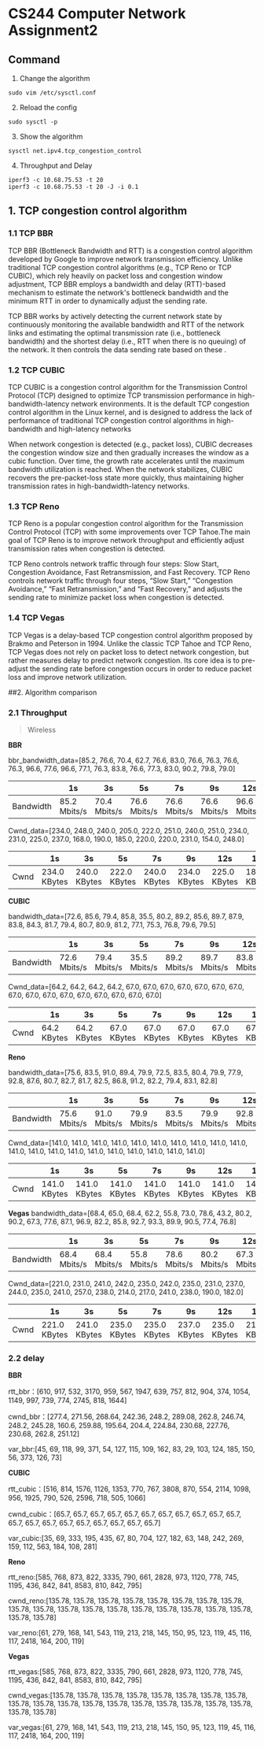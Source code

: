 # CS244 Computer Network Assignment2

## Command

1. Change the algorithm
```
sudo vim /etc/sysctl.conf
```

2. Reload the config
```
sudo sysctl -p
```

3. Show the algorithm
```
sysctl net.ipv4.tcp_congestion_control
```

4. Throughput and Delay
```
iperf3 -c 10.68.75.53 -t 20
iperf3 -c 10.68.75.53 -t 20 -J -i 0.1
```

## 1. TCP congestion control algorithm
### 1.1 TCP BBR
TCP BBR (Bottleneck Bandwidth and RTT) is a congestion control algorithm developed by Google to improve network transmission efficiency. Unlike traditional TCP congestion control algorithms (e.g., TCP Reno or TCP CUBIC), which rely heavily on packet loss and congestion window adjustment, TCP BBR employs a bandwidth and delay (RTT)-based mechanism to estimate the network's bottleneck bandwidth and the minimum RTT in order to dynamically adjust the sending rate.

TCP BBR works by actively detecting the current network state by continuously monitoring the available bandwidth and RTT of the network links and estimating the optimal transmission rate (i.e., bottleneck bandwidth) and the shortest delay (i.e., RTT when there is no queuing) of the network. It then controls the data sending rate based on these .

### 1.2 TCP CUBIC
TCP CUBIC is a congestion control algorithm for the Transmission Control Protocol (TCP) designed to optimize TCP transmission performance in high-bandwidth-latency network environments. It is the default TCP congestion control algorithm in the Linux kernel, and is designed to address the lack of performance of traditional TCP congestion control algorithms in high-bandwidth and high-latency networks

When network congestion is detected (e.g., packet loss), CUBIC decreases the congestion window size and then gradually increases the window as a cubic function. Over time, the growth rate accelerates until the maximum bandwidth utilization is reached. When the network stabilizes, CUBIC recovers the pre-packet-loss state more quickly, thus maintaining higher transmission rates in high-bandwidth-latency networks.

### 1.3 TCP Reno
TCP Reno is a popular congestion control algorithm for the Transmission Control Protocol (TCP) with some improvements over TCP Tahoe.The main goal of TCP Reno is to improve network throughput and efficiently adjust transmission rates when congestion is detected.

TCP Reno controls network traffic through four steps: Slow Start, Congestion Avoidance, Fast Retransmission, and Fast Recovery. TCP Reno controls network traffic through four steps, “Slow Start,” “Congestion Avoidance,” “Fast Retransmission,” and “Fast Recovery,” and adjusts the sending rate to minimize packet loss when congestion is detected.

### 1.4 TCP Vegas
TCP Vegas is a delay-based TCP congestion control algorithm proposed by Brakmo and Peterson in 1994. Unlike the classic TCP Tahoe and TCP Reno, TCP Vegas does not rely on packet loss to detect network congestion, but rather measures delay to predict network congestion. Its core idea is to pre-adjust the sending rate before congestion occurs in order to reduce packet loss and improve network utilization.

##2. Algorithm comparison

### 2.1 Throughput
> Wireless

**BBR**

bbr_bandwidth_data=[85.2, 76.6, 70.4, 62.7, 76.6, 83.0, 76.6, 76.3, 76.6, 76.3, 96.6, 77.6, 96.6, 77.1, 76.3, 83.8, 76.6, 77.3, 83.0, 90.2, 79.8, 79.0]

|  | 1s | 3s | 5s | 7s | 9s | 12s | 15s | 20s | AVG |
| --- | --- | --- | --- | --- | --- | --- | --- | --- | --- |
| Bandwidth | 85.2 Mbits/s | 70.4 Mbits/s | 76.6 Mbits/s | 76.6 Mbits/s | 76.6 Mbits/s | 96.6 Mbits/s | 76.3 Mbits/s | 90.2 Mbits/s |79.8 Mbits/s |

Cwnd_data=[234.0, 248.0, 240.0, 205.0, 222.0, 251.0, 240.0, 251.0, 234.0, 231.0, 225.0, 237.0, 168.0, 190.0, 185.0, 220.0, 220.0, 231.0, 154.0, 248.0]

|  | 1s | 3s | 5s | 7s | 9s | 12s | 15s | 20s  |
| --- | --- | --- | --- | --- | --- | --- | --- | --- |
| Cwnd | 234.0 KBytes | 240.0 KBytes | 222.0 KBytes | 240.0 KBytes | 234.0 KBytes | 225.0 KBytes | 185.0 KBytes | 248.0 KBytes 

**CUBIC**

bandwidth_data=[72.6, 85.6, 79.4, 85.8, 35.5, 80.2, 89.2, 85.6, 89.7, 87.9, 83.8, 84.3, 81.7, 79.4, 80.7, 80.9, 81.2, 77.1, 75.3, 76.8, 79.6, 79.5]

|  | 1s | 3s | 5s | 7s | 9s | 12s | 15s | 20s | AVG |
| --- | --- | --- | --- | --- | --- | --- | --- | --- | --- |
| Bandwidth | 72.6 Mbits/s | 79.4 Mbits/s | 35.5 Mbits/s | 89.2 Mbits/s | 89.7 Mbits/s | 83.8 Mbits/s | 80.7 Mbits/s | 76.8 Mbits/s |79.6 Mbits/s |

Cwnd_data=[64.2, 64.2, 64.2, 64.2, 67.0, 67.0, 67.0, 67.0, 67.0, 67.0, 67.0, 67.0, 67.0, 67.0, 67.0, 67.0, 67.0, 67.0, 67.0, 67.0]

|  | 1s | 3s | 5s | 7s | 9s | 12s | 15s | 20s  |
| --- | --- | --- | --- | --- | --- | --- | --- | --- |
| Cwnd | 64.2 KBytes | 64.2 KBytes | 67.0 KBytes | 67.0 KBytes | 67.0 KBytes | 67.0 KBytes | 67.0 KBytes | 67.0 KBytes


**Reno**

bandwidth_data=[75.6, 83.5, 91.0, 89.4, 79.9, 72.5, 83.5, 80.4, 79.9, 77.9, 92.8, 87.6, 80.7, 82.7, 81.7, 82.5, 86.8, 91.2, 82.2, 79.4, 83.1, 82.8]

|  | 1s | 3s | 5s | 7s | 9s | 12s | 15s | 20s | AVG |
| --- | --- | --- | --- | --- | --- | --- | --- | --- | --- |
| Bandwidth | 75.6 Mbits/s | 91.0 Mbits/s | 79.9 Mbits/s | 83.5 Mbits/s | 79.9 Mbits/s | 92.8 Mbits/s | 81.7 Mbits/s | 79.4 Mbits/s |83.1 Mbits/s |


Cwnd_data=[141.0, 141.0, 141.0, 141.0, 141.0, 141.0, 141.0, 141.0, 141.0, 141.0, 141.0, 141.0, 141.0, 141.0, 141.0, 141.0, 141.0, 141.0, 141.0, 141.0]

|  | 1s | 3s | 5s | 7s | 9s | 12s | 15s | 20s  |
| --- | --- | --- | --- | --- | --- | --- | --- | --- |
| Cwnd | 141.0 KBytes | 141.0 KBytes | 141.0 KBytes | 141.0 KBytes | 141.0 KBytes | 141.0 KBytes | 141.0 KBytes | 141.0 KBytes 

**Vegas**
bandwidth_data=[68.4, 65.0, 68.4, 62.2, 55.8, 73.0, 78.6, 43.2, 80.2, 90.2, 67.3, 77.6, 87.1, 96.9, 82.2, 85.8, 92.7, 93.3, 89.9, 90.5, 77.4, 76.8]

|  | 1s | 3s | 5s | 7s | 9s | 12s | 15s | 20s | AVG |
| --- | --- | --- | --- | --- | --- | --- | --- | --- | --- |
| Bandwidth | 68.4 Mbits/s | 68.4 Mbits/s | 55.8 Mbits/s | 78.6 Mbits/s | 80.2 Mbits/s | 67.3 Mbits/s | 82.2 Mbits/s | 90.5 Mbits/s |77.4 Mbits/s |

Cwnd_data=[221.0, 231.0, 241.0, 242.0, 235.0, 242.0, 235.0, 231.0, 237.0, 244.0, 235.0, 241.0, 257.0, 238.0, 214.0, 217.0, 241.0, 238.0, 190.0, 182.0]

|  | 1s | 3s | 5s | 7s | 9s | 12s | 15s | 20s  |
| --- | --- | --- | --- | --- | --- | --- | --- | --- |
| Cwnd | 221.0 KBytes | 241.0 KBytes | 235.0 KBytes | 235.0 KBytes | 237.0 KBytes | 235.0 KBytes | 214.0 KBytes | 182.0 KBytes 



### 2.2 delay

**BBR**

rtt_bbr：[610, 917, 532, 3170, 959, 567, 1947, 639, 757, 812, 904, 374, 1054, 1149, 997, 739, 774, 2745, 818, 1644]

cwnd_bbr：[277.4, 271.56, 268.64, 242.36, 248.2, 289.08, 262.8, 246.74, 248.2, 245.28, 160.6, 259.88, 195.64, 204.4, 224.84, 230.68, 227.76, 230.68, 262.8, 251.12]

var_bbr:[45, 69, 118, 99, 371, 54, 127, 115, 109, 162, 83, 29, 103, 124, 185, 150, 56, 373, 126, 73]

**CUBIC**

rtt_cubic：[516, 814, 1576, 1126, 1353, 770, 767, 3808, 870, 554, 2114, 1098, 956, 1925, 790, 526, 2596, 718, 505, 1066]

cwnd_cubic：[65.7, 65.7, 65.7, 65.7, 65.7, 65.7, 65.7, 65.7, 65.7, 65.7, 65.7, 65.7, 65.7, 65.7, 65.7, 65.7, 65.7, 65.7, 65.7, 65.7]

var_cubic:[35, 69, 333, 195, 435, 67, 80, 704, 127, 182, 63, 148, 242, 269, 159, 112, 563, 184, 108, 281]


**Reno**

rtt_reno:[585, 768, 873, 822, 3335, 790, 661, 2828, 973, 1120, 778, 745, 1195, 436, 842, 841, 8583, 810, 842, 795]

cwnd_reno:[135.78, 135.78, 135.78, 135.78, 135.78, 135.78, 135.78, 135.78, 135.78, 135.78, 135.78, 135.78, 135.78, 135.78, 135.78, 135.78, 135.78, 135.78, 135.78, 135.78]

var_reno:[61, 279, 168, 141, 543, 119, 213, 218, 145, 150, 95, 123, 119, 45, 116, 117, 2418, 164, 200, 119]


**Vegas**

rtt_vegas:[585, 768, 873, 822, 3335, 790, 661, 2828, 973, 1120, 778, 745, 1195, 436, 842, 841, 8583, 810, 842, 795]

cwnd_vegas:[135.78, 135.78, 135.78, 135.78, 135.78, 135.78, 135.78, 135.78, 135.78, 135.78, 135.78, 135.78, 135.78, 135.78, 135.78, 135.78, 135.78, 135.78, 135.78, 135.78]

var_vegas:[61, 279, 168, 141, 543, 119, 213, 218, 145, 150, 95, 123, 119, 45, 116, 117, 2418, 164, 200, 119]
